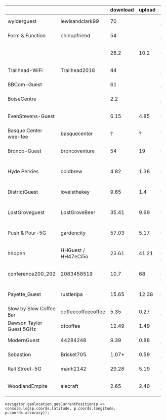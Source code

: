 |                          |                     | download | upload | date             | bars | lat long accuracy                         | notes     |
| ------------------------ | ------------------- | -------- | ------ | ---------------- | ---- | ----------------------------------------- | --------- |
| wylderguest              | lewisandclark99     | 70       |        | 2018-01-11       | 4    |
| Form & Function          | chinupfriend        | 54       |        | 2018-01-19       | 4    |
|                          |                     | 28.2     | 10.2   | 2018-02-08 7:55  | 5    |
| Trailhead-WiFi           | Trailhead2018       | 44       |        | 2018-01-25       | 5    |
| BBCom-Guest              |                     | 61       |        | 2018-02-07       | 5    |
| BoiseCentre              |                     | 2.2      |        | 2018-02-08       | 5    |
| EvenStevens-Guest        |                     | 6.15     | 4.85   | 2018-02-08 7:14  | 5    |
| Basque Center wee-fee    | basquecenter        | ?        | ?      | ?                | -    |
| Bronco-Guest             | broncoventure       | 54       | 19     | 2018-02-12 17:58 | 5    | 43.6137556 -116.20413329999997            |
| Hyde Perkies             | coldbrew            | 4.82     | 1.38   | 2018-02-17 17:00 |      | 43.629571399999996 -116.2034681 25        |
| DistrictGuest            | loveisthekey        | 9.65     | 1.4    | 2018-02-19 17:12 | 5    | 43.618379499999996 -116.20449499999998 22 |
| LostGroveguest           | LostGroveBeer       | 35.41    | 9.69   | 2018-02-20 17:52 | 5    | 43.608173 -116.2128949 34                 |
| Push & Pour-5G           | gardencity          | 57.03    | 5.17   | 2018-03-13 13:30 | 5    | 43.6244887 -116.23645309999999 36         |
| hhopen                   | HHGuest / HH47eCi5o | 23.61    | 41.21  | 2018-03-14 08:30 | ?    | 43.6161884 -116.2035379 113               |
| conference200_202        | 2083458519          | 10.7     | 68     | 2018-03-22 09:04 | ?    | 43.61507972279935 -116.20290723373047 65  |
| Payette_Guest            | rustleripa          | 15.65    | 12.38  | 2018-03-27 15:31 | ?    | 43.6135394 -116.2152531 30                |
| Slow by Slow Coffee Bar  | coffeecoffeecoffee  | 5.35     | 0.27   | 2019-01-04       |
| Dawson Taylor Guest 5GHz | dtcoffee            | 12.49    | 1.49   |
| ModernGuest              | 44284248            | 9.39     | 0.88   | 2018-06-07       | ?    | 43.6183477 -116.2104677 20                |
| Sebastion                | Brisket705          | 1.07\*   | 0.59   | 2018-06-15       | ?    | 43.6166201 -116.2017229 47                |
| Rail Street-5G           | manh2142            | 29.28    | 5.19   | 2018-08-17       | ?    | 42.9358486 -114.4072334 30                |
| WoodlandEmpire           | alecraft            | 2.65     | 2.40   | 2019-04-17       | ?    | 43.616318899999996 -116.20859149999998 34 | \*outside |

`navigator.geolocation.getCurrentPosition(p => console.log(p.coords.latitude, p.coords.longitude, p.coords.accuracy));`
